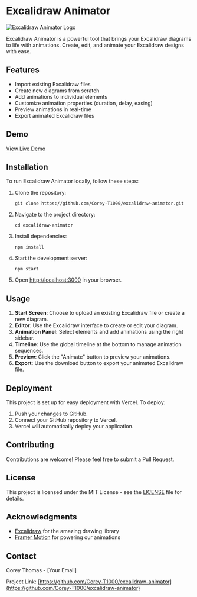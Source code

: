 # Excalidraw Animator

![Excalidraw Animator Logo](path/to/logo.png)

Excalidraw Animator is a powerful tool that brings your Excalidraw diagrams to life with animations. Create, edit, and animate your Excalidraw designs with ease.

## Features

- Import existing Excalidraw files
- Create new diagrams from scratch
- Add animations to individual elements
- Customize animation properties (duration, delay, easing)
- Preview animations in real-time
- Export animated Excalidraw files

## Demo

[View Live Demo](https://your-demo-link.vercel.app)

## Installation

To run Excalidraw Animator locally, follow these steps:

1. Clone the repository:
   ```
   git clone https://github.com/Corey-T1000/excalidraw-animator.git
   ```

2. Navigate to the project directory:
   ```
   cd excalidraw-animator
   ```

3. Install dependencies:
   ```
   npm install
   ```

4. Start the development server:
   ```
   npm start
   ```

5. Open [http://localhost:3000](http://localhost:3000) in your browser.

## Usage

1. **Start Screen**: Choose to upload an existing Excalidraw file or create a new diagram.
2. **Editor**: Use the Excalidraw interface to create or edit your diagram.
3. **Animation Panel**: Select elements and add animations using the right sidebar.
4. **Timeline**: Use the global timeline at the bottom to manage animation sequences.
5. **Preview**: Click the "Animate" button to preview your animations.
6. **Export**: Use the download button to export your animated Excalidraw file.

## Deployment

This project is set up for easy deployment with Vercel. To deploy:

1. Push your changes to GitHub.
2. Connect your GitHub repository to Vercel.
3. Vercel will automatically deploy your application.

## Contributing

Contributions are welcome! Please feel free to submit a Pull Request.

## License

This project is licensed under the MIT License - see the [LICENSE](LICENSE) file for details.

## Acknowledgments

- [Excalidraw](https://github.com/excalidraw/excalidraw) for the amazing drawing library
- [Framer Motion](https://www.framer.com/motion/) for powering our animations

## Contact

Corey Thomas - [Your Email]

Project Link: [https://github.com/Corey-T1000/excalidraw-animator](https://github.com/Corey-T1000/excalidraw-animator)